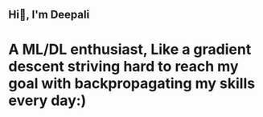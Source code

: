 ## Hi👋, I'm Deepali

# A ML/DL enthusiast, Like a gradient descent striving hard to reach my goal with backpropagating my skills every day:)
<!--
**d-106/d-106** is a ✨ _special_ ✨ repository because its `README.md` (this file) appears on your GitHub profile.

Here are some ideas to get you started:

- 🌱 I’m currently learning Generative AI and Mlops

- 👨‍💻 All of my projects are available at https://github.com/d-106

- 💬 Ask me about GenAI, ML, Deep Learning, Mlops

- 📫 You can reach out to me on linkedin https://github.com/d-106

- Along with all I am a God seeker, curious to know the relation between modern space science and ancient astronomy:)

-->
